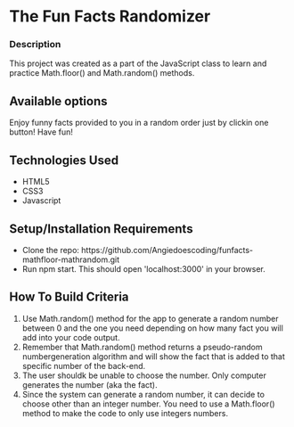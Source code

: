 # The Fun Facts Randomizer

### Description
This project was created as a part of the JavaScript class to learn and practice Math.floor() and Math.random() methods.

## Available options

Enjoy funny facts provided to you in a random order just by clickin one button! Have fun!

## Technologies Used

<ul>
   <li>HTML5</li>
   <li>CSS3</li>
   <li>Javascript</li>
</ul>

## Setup/Installation Requirements

<ul>
   <li>Clone the repo: https://github.com/Angiedoescoding/funfacts-mathfloor-mathrandom.git</li>
   <li>Run npm start. This should open 'localhost:3000' in your browser.</li>
</ul>

## How To Build Criteria

<ol>
  <li>Use Math.random() method for the app to generate a random number between 0 and the one you need depending on how many fact you will add into your code output.</li>
  <li>Remember that Math.random() method returns a pseudo-random numbergeneration algorithm and will show the fact that is added to that specific number of the back-end.</li>
  <li>The user shouldk be unable to choose the number. Only computer generates the number (aka the fact).</li>
  <li>Since the system can generate a random number, it can decide to choose other than an integer number. You need to use a Math.floor() method to make the code to only use integers numbers.</li>
</ol>



